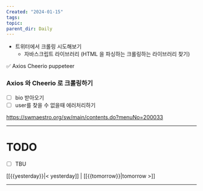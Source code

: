 ```yaml
---
Created: "2024-01-15"
tags: 
topic: 
parent_dir: Daily
---
```

- 트위터에서 크롤링 시도해보기
	- 자바스크립트 라이브러리 (HTML 을 파싱하는 크롤링하는 라이브러리 찾기)

✅ Axios Cheerio
puppeteer
### Axios 와 Cheerio 로 크롤링하기
- [ ] bio 받아오기
- [ ] user를 찾을 수 없을때 에러처리하기

https://swmaestro.org/sw/main/contents.do?menuNo=200033


----
# TODO
- [ ] TBU 
  
[[{{yesterday}}|< yesterday]] | [[{{tomorrow}}|tomorrow >]]  
  
---  
